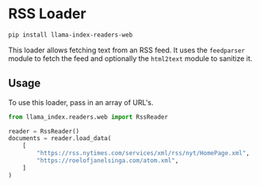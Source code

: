 # RSS Loader

```bash
pip install llama-index-readers-web
```

This loader allows fetching text from an RSS feed. It uses the `feedparser` module
to fetch the feed and optionally the `html2text` module to sanitize it.

## Usage

To use this loader, pass in an array of URL's.

```python
from llama_index.readers.web import RssReader

reader = RssReader()
documents = reader.load_data(
    [
        "https://rss.nytimes.com/services/xml/rss/nyt/HomePage.xml",
        "https://roelofjanelsinga.com/atom.xml",
    ]
)
```
